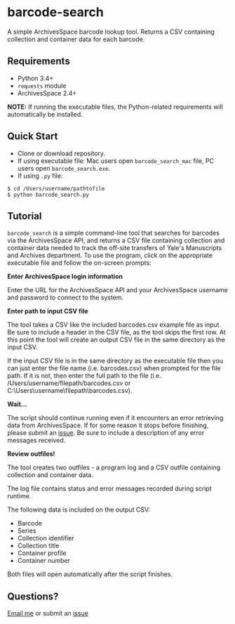 # barcode-search

A simple ArchivesSpace barcode lookup tool. Returns a CSV containing collection and container data for each barcode.

## Requirements

* Python 3.4+
* `requests` module
* ArchivesSpace 2.4+

__NOTE:__ If running the executable files, the Python-related requirements will automatically be installed.

## Quick Start

* Clone or download repository.
* If using executable file: Mac users open `barcode_search_mac` file, PC users open `barcode_search.exe`.
* If using `.py` file:

```
$ cd /Users/username/pathtofile
$ python barcode_search.py
``` 

## Tutorial

`barcode_search` is a simple command-line tool that searches for barcodes via the ArchivesSpace API, and returns a CSV file containing collection and container data needed to track the off-site transfers of Yale's Manuscripts and Archives department. To use the program, click on the appropriate executable file and follow the on-screen prompts:

__Enter ArchivesSpace login information__

Enter the URL for the ArchivesSpace API and your ArchivesSpace username and password to connect to the system.

__Enter path to input CSV file__

The tool takes a CSV like the included barcodes.csv example file as input. Be sure to include a header in the CSV file, as the tool skips the first row. At this point the tool will create an output CSV file in the same directory as the input CSV.

If the input CSV file is in the same directory as the executable file then you can just enter the file name (i.e. barcodes.csv) when prompted for the file path. If it is not, then enter the full path to the file (i.e. /Users/username/filepath/barcodes.csv or C:\Users\username\filepath\barcodes.csv).

__Wait...__

The script should continue running even if it encounters an error retrieving data from ArchivesSpace. If for some reason it stops before finishing, please submit an [issue](https://github.com/ucancallmealicia/barcode_search/issues). Be sure to include a description of any error messages received.

__Review outfiles!__

The tool creates two outfiles - a program log and a CSV outfile containing collection and container data. 

The log file contains status and error messages recorded during script runtime.

The following data is included on the output CSV:

* Barcode
* Series
* Collection identifier
* Collection title
* Container profile
* Container number

Both files will open automatically after the script finishes.

## Questions?

[Email me](mailto:alicia.detelich@yale.edu) or submit an [issue](https://github.com/ucancallmealicia/barcode_search/issues)
